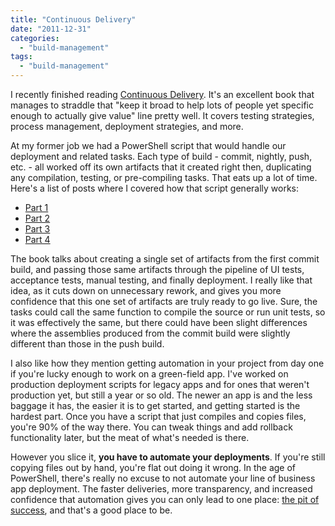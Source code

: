 ```yaml
---
title: "Continuous Delivery"
date: "2011-12-31"
categories: 
  - "build-management"
tags: 
  - "build-management"
---
```


I recently finished reading [Continuous Delivery](http://www.amazon.com/gp/product/0321601912). It's an excellent book that manages to straddle that "keep it broad to help lots of people yet specific enough to actually give value" line pretty well. It covers testing strategies, process management, deployment strategies, and more.

At my former job we had a PowerShell script that would handle our deployment and related tasks. Each type of build - commit, nightly, push, etc. - all worked off its own artifacts that it created right then, duplicating any compilation, testing, or pre-compiling tasks. That eats up a lot of time. Here's a list of posts where I covered how that script generally works:

- [Part 1](http://darrell.mozingo.net/2010/09/24/production-deployment-with-your-build-script-part-1/)
- [Part 2](http://darrell.mozingo.net/2010/11/12/production-deployment-with-your-build-script-part-2/)
- [Part 3](http://darrell.mozingo.net/2010/11/24/production-deployment-with-your-build-script-part-3/)
- [Part 4](http://darrell.mozingo.net/2010/12/03/production-deployment-with-your-build-script-part-4/)

The book talks about creating a single set of artifacts from the first commit build, and passing those same artifacts through the pipeline of UI tests, acceptance tests, manual testing, and finally deployment. I really like that idea, as it cuts down on unnecessary rework, and gives you more confidence that this one set of artifacts are truly ready to go live. Sure, the tasks could call the same function to compile the source or run unit tests, so it was effectively the same, but there could have been slight differences where the assemblies produced from the commit build were slightly different than those in the push build.

I also like how they mention getting automation in your project from day one if you're lucky enough to work on a green-field app. I've worked on production deployment scripts for legacy apps and for ones that weren't production yet, but still a year or so old. The newer an app is and the less baggage it has, the easier it is to get started, and getting started is the hardest part. Once you have a script that just compiles and copies files, you're 90% of the way there. You can tweak things and add rollback functionality later, but the meat of what's needed is there.

However you slice it, **you have to automate your deployments**. If you're still copying files out by hand, you're flat out doing it wrong. In the age of PowerShell, there's really no excuse to not automate your line of business app deployment. The faster deliveries, more transparency, and increased confidence that automation gives you can only lead to one place: [the pit of success](http://darrell.mozingo.net/2011/06/26/the-pit-of-success/), and that's a good place to be.
